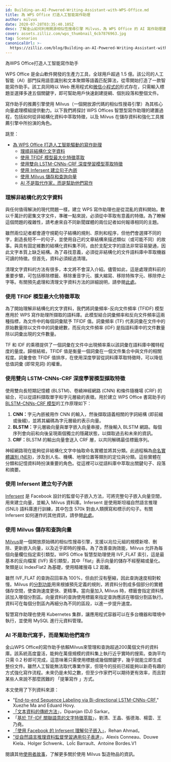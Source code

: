 ```yaml
---
id: Building-an-AI-Powered-Writing-Assistant-with-WPS-Office.md
title: 為 WPS Office 打造人工智能寫作助理
author: milvus
date: 2020-07-28T03:35:40.105Z
desc: 了解金山如何利用開源相似性搜尋引擎 Milvus，為 WPS Office 的 AI 寫作助理建立推薦引擎。
cover: assets.zilliz.com/wps_thumbnail_6cb7876963.jpg
tag: Scenarios
canonicalUrl: >-
  https://zilliz.com/blog/Building-an-AI-Powered-Writing-Assistant-with-WPS-Office
---
```

<custom-h1>為WPS Office打造人工智能寫作助手</custom-h1><p>WPS Office 是金山軟件開發的生產力工具，全球用戶超過 1.5 億。該公司的人工智能（AI）部門採用語意識別和文本聚類等語義匹配算法，從零開始打造了一款智能寫作助手。該工具同時以 Web 應用程式和<a href="https://walkthechat.com/wechat-mini-programs-simple-introduction/">微信小程式的</a>形式存在，只需輸入標題並選擇多達五個關鍵字，即可幫助用戶快速創建提綱、個別段落和整個文件。</p>
<p>寫作助手的推薦引擎使用 Milvus（一個開放源代碼的相似性搜尋引擎）為其核心向量處理模組提供動力。以下我們將探討 WPS Offices 智慧型寫作助理的建置過程，包括如何從非結構化資料中萃取特徵，以及 Milvus 在儲存資料和強化工具推薦引擎中所扮演的角色。</p>
<p>跳至：</p>
<ul>
<li><a href="#building-an-ai-powered-writing-assistant-for-wps-office">為 WPS Office 打造人工智能驅動的寫作助理</a><ul>
<li><a href="#making-sense-of-unstructured-textual-data">理順非結構化文字資料</a></li>
<li><a href="#using-the-tfidf-model-to-maximize-feature-extraction">使用 TFIDF 模型最大化特徵萃取</a></li>
<li><a href="#extracting-features-with-the-bi-directional-lstm-cnns-crf-deep-learning-model">使用雙向 LSTM-CNNs-CRF 深度學習模型萃取特徵</a></li>
<li><a href="#creating-sentence-embeddings-using-infersent">使用 Infersent 建立句子內嵌</a></li>
<li><a href="#storing-and-querying-vectors-with-milvus">使用 Milvus 儲存和查詢向量</a></li>
<li><a href="#ai-isnt-replacing-writers-its-helping-them-write">AI 不是取代作家，而是幫助他們寫作</a></li>
</ul></li>
</ul>
<h3 id="Making-sense-of-unstructured-textual-data" class="common-anchor-header">理解非結構化的文字資料</h3><p>與任何值得解決的現代問題一樣，建立 WPS 寫作助理也是從混亂的資料開始。數以千萬計的密集文字文件，準確一點來說，必須從中萃取有意義的特徵。為了瞭解這個問題的複雜性，請考慮來自不同新聞媒體的兩位記者如何報導相同的主題。</p>
<p>雖然兩位記者都會遵守規範句子結構的規則、原則和程序，但他們會選擇不同的字，創造長短不一的句子，並使用自己的文章結構來描述類似（或可能不同）的故事。與具有固定維數的結構化資料集不同，由於支配文字的語法非常容易變通，因此文字本質上缺乏結構。為了尋找意義，必須從非結構化的文件語料庫中萃取機器可讀的特徵。但首先，資料必須經過清理。</p>
<p>清理文字資料的方法有很多，本文將不會深入介紹。儘管如此，這是處理資料前的重要步驟，可包括移除標籤、移除重音字元、擴大縮寫、移除特殊字元、移除停止字等。有關預先處理和清理文字資料方法的詳細說明，請參閱<a href="https://towardsdatascience.com/understanding-feature-engineering-part-3-traditional-methods-for-text-data-f6f7d70acd41">此處</a>。</p>
<h3 id="Using-the-TFIDF-model-to-maximize-feature-extraction" class="common-anchor-header">使用 TFIDF 模型最大化特徵萃取</h3><p>為了開始理解非結構化的文字資料，我們將詞彙頻率-反向文件頻率 (TFIDF) 模型應用於 WPS 寫作助理所擷取的語料庫。此模型結合詞彙頻率和反向文件頻率這兩種指標，為文件中的每個詞彙賦予 TFIDF 值。詞彙頻率 (TF) 代表詞彙在文件中的原始數量除以文件中的詞彙總數，而反向文件頻率 (IDF) 是指語料庫中的文件數量除以詞彙出現的文件數量。</p>
<p>TF 和 IDF 的乘積提供了一個詞彙在文件中出現頻率乘以該詞彙在語料庫中獨特程度的量度。歸根結柢，TFIDF 值是衡量一個詞彙在一個文件集合中與文件的相關程度。詞彙會依 TFIDF 值排序，在使用深度學習從詞料庫萃取特徵時，可以降低低值詞彙 (即常見詞) 的權重。</p>
<h3 id="Extracting-features-with-the-bi-directional-LSTM-CNNs-CRF-deep-learning-model" class="common-anchor-header">使用雙向 LSTM-CNNs-CRF 深度學習模型擷取特徵</h3><p>使用雙向長短期記憶體 (BLSTM)、卷繞神經網路 (CNN) 和條件隨機場 (CRF) 的組合，可以從語料擷取單字和字元層級的表徵。用於建立 WPS Office 書寫助手的<a href="https://arxiv.org/pdf/1603.01354.pdf">BLSTM-CNNs-CRF 模型</a>的工作原理如下：</p>
<ol>
<li><strong>CNN：</strong>字元內嵌被用作 CNN 的輸入，然後擷取語義相關的字詞結構 (即前綴或後綴)，並將其編碼為字元層級的表示向量。</li>
<li><strong>BLSTM：</strong>字元層級向量與單字嵌入向量串接，然後輸入 BLSTM 網路。每個序列會向前和向後呈現兩個獨立的隱藏狀態，以擷取過去和未來的資訊。</li>
<li><strong>CRF：</strong>BLSTM 的輸出向量會送入 CRF 層，以共同解碼最佳標籤序列。</li>
</ol>
<p>神經網路現在能夠從非結構化文字中抽取命名實體並將其分類。此過程稱為<a href="https://en.wikipedia.org/wiki/Named-entity_recognition">命名實體識別 (NER)</a>，涉及到人名、機構、地理位置等類別的定位與分類。這些實體在分類和記憶資料時扮演重要的角色。從這裡可以從語料庫中萃取出關鍵句子、段落和摘要。</p>
<h3 id="Creating-sentence-embeddings-using-Infersent" class="common-anchor-header">使用 Infersent 建立句子內嵌</h3><p><a href="https://github.com/facebookresearch/InferSent">Infersent</a> 是 Facebook 設計的監督句子嵌入方法，可將完整句子嵌入向量空間，用來建立向量，並輸入 Milvus 資料庫。Infersent 是使用斯坦福自然語言推理 (SNLI) 語料庫進行訓練，其中包含 570k 對由人類撰寫和標示的句子。有關 Infersent 如何運作的其他資訊，請參閱<a href="https://medium.com/analytics-vidhya/sentence-embeddings-facebooks-infersent-6ac4a9fc2001">此處</a>。</p>
<h3 id="Storing-and-querying-vectors-with-Milvus" class="common-anchor-header">使用 Milvus 儲存和查詢向量</h3><p><a href="https://www.milvus.io/">Milvus</a>是一個開放原始碼的相似性搜尋引擎，支援以兆位元組的規模新增、刪除、更新嵌入向量，以及近乎即時的搜尋。為了改善查詢效能，Milvus 允許為每個向量欄位指定索引類型。WPS Office 智慧型助理使用 IVF_FLAT 索引，這是最基本的反向檔案 (IVF) 索引類型，其中「flat」表示向量的儲存不經壓縮或量化。聚類是以 IndexFlat2 為基礎，使用精確搜尋 L2 距離。</p>
<p>雖然 IVF_FLAT 的查詢召回率為 100%，但由於沒有壓縮，因此查詢速度相對較慢。Milvus 的<a href="https://milvus.io/docs/manage-partitions.md">分割功能</a>用來根據預先定義的規則，將資料分割成多個部分的實體儲存空間，使查詢速度更快、更精準。當向量加入 Milvus 時，標籤會指定資料應該加入哪個分割區。向量資料的查詢使用標籤來指定查詢應該在哪個分割區執行。資料可在每個分割區內再細分為不同的區段，以進一步提升速度。</p>
<p>智慧寫作助理也使用 Kubernetes 集群，讓應用程式容器可以在多台機器和環境中執行，並使用 MySQL 進行元資料管理。</p>
<h3 id="AI-isn’t-replacing-writers-it’s-helping-them-write" class="common-anchor-header">AI 不是取代寫手，而是幫助他們寫作</h3><p>金山WPS Office的寫作助手依賴Milvus來管理和查詢超過200萬個文件的資料庫。該系統高度靈活，能夠在萬億規模的資料集上執行近乎實時的搜索。查詢平均只需 0.2 秒即可完成，這意味著只需使用標題或幾個關鍵字，幾乎就能立即生成整份文件。雖然人工智能無法取代專業作家，但現今的技術已經能夠以新奇有趣的方式強化寫作流程。未來仍是未知之數，但至少作家們可以期待更有效率，而且對某些人來說不那麼困難的 「提筆寫作 」方式。</p>
<p>本文使用了下列資料來源：</p>
<ul>
<li>"<a href="https://arxiv.org/pdf/1603.01354.pdf">End-to-end Sequence Labeling via Bi-directional LSTM-CNNs-CRF</a>," Xuezhe Ma and Eduard Hovy.</li>
<li><a href="https://towardsdatascience.com/understanding-feature-engineering-part-3-traditional-methods-for-text-data-f6f7d70acd41">「文本資料的傳統方法</a>」，Dipanjan (DJ) Sarkar。</li>
<li>「<a href="https://ieeexplore.ieee.org/document/8780663">基於 TF-IDF 關聯語意的文字特徵萃取</a>」，劉清、王晶、張德海、楊雲、王乃堯。</li>
<li><a href="https://medium.com/analytics-vidhya/sentence-embeddings-facebooks-infersent-6ac4a9fc2001">「使用 Facebook 的 Infersent 理解句子嵌入」</a>，Rehan Ahmad。</li>
<li><a href="https://arxiv.org/pdf/1705.02364.pdf">"從自然語言推理資料監督學習通用句子表達</a>」，Alexis Conneau、Douwe Kiela、Holger Schwenk、LoÏc Barrault、Antoine Bordes.V1</li>
</ul>
<p>閱讀其他<a href="https://zilliz.com/user-stories">使用者故事</a>，了解更多關於使用 Milvus 製造物品的資訊。</p>
